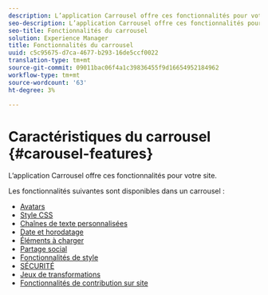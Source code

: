 ```yaml
---
description: L’application Carrousel offre ces fonctionnalités pour votre site.
seo-description: L’application Carrousel offre ces fonctionnalités pour votre site.
seo-title: Fonctionnalités du carrousel
solution: Experience Manager
title: Fonctionnalités du carrousel
uuid: c5c95675-d7ca-4677-b293-16de5ccf0022
translation-type: tm+mt
source-git-commit: 09011bac06f4a1c39836455f9d16654952184962
workflow-type: tm+mt
source-wordcount: '63'
ht-degree: 3%

---
```



# Caractéristiques du carrousel {#carousel-features}

L’application Carrousel offre ces fonctionnalités pour votre site.

Les fonctionnalités suivantes sont disponibles dans un carrousel :

* [Avatars](/help/using/c-features-livefyre/c-styling-features/c-avatars.md#c_avatars)
* [Style CSS](/help/using/c-features-livefyre/c-styling-features/c-css-styling-branding.md#c_css_styling_branding)
* [Chaînes de texte personnalisées](/help/using/c-features-livefyre/c-custom-text-strings.md#c_custom_text_strings)
* [Date et horodatage](/help/using/c-features-livefyre/c-styling-features/c-date-and-timestamp.md#c_date_and_timestamp)
* [Éléments à charger](/help/using/c-features-livefyre/c-content-behavior-features/c-content-behavior-features.md#section_q5w_mzl_d1b)
* [Partage social](/help/using/c-features-livefyre/c-social-sharing/c-social-sharing.md#c_social_sharing)
* [Fonctionnalités de style](/help/using/c-features-livefyre/c-styling-features/c-styling-features.md#c_styling_features)
* [SÉCURITÉ](/help/using/c-features-livefyre/c-about-moderation/c-moderation.md#c_moderation)
* [Jeux de transformations](/help/using/c-settings-other/c-translation-sets/c-translation-sets.md#c_translation_sets)
* [Fonctionnalités de contribution sur site](/help/using/c-features-livefyre/c-on-site-contribution-features.md#section_vzs_t2s_d1b)

